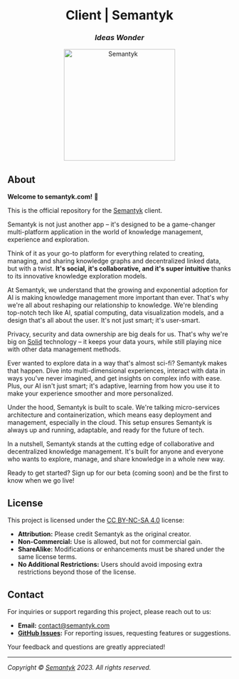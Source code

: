 <h1 align='center'>Client | Semantyk</h1>
<h3 align='center'><i>Ideas Wonder</i></h3>
<p align='center'>
  <img alt='Semantyk' src='https://www.semantyk.com/logo.png' width='250'/>
</p>

## About

**Welcome to semantyk.com!** 🥳

This is the official repository for the [Semantyk](https://www.semantyk.com)
client.

Semantyk is not just another app – it's designed to be a game-changer
multi-platform application in the world of knowledge management, experience and
exploration.

Think of it as your go-to platform for everything related to
creating, managing, and sharing knowledge graphs and decentralized linked data,
but with a twist. **It's social, it's collaborative, and it's super intuitive**
thanks to its innovative knowledge exploration models.

At Semantyk, we understand that the growing and exponential adoption for AI
is making knowledge management more important than ever. That's why we're all
about reshaping our relationship to knowledge. We're blending top-notch
tech like AI, spatial computing, data visualization
models, and a design that's all about the user. It's not just smart; it's
user-smart.

Privacy, security and data ownership are big deals for us. That's why we're
big on [Solid](https://solidproject.org) technology – it keeps your data yours,
while still playing nice with other data management methods.

Ever wanted to explore data in a way that's almost sci-fi? Semantyk makes that
happen. Dive into multi-dimensional experiences, interact with data in ways
you've never imagined, and get insights on complex info with ease. Plus, our AI
isn't just smart; it's adaptive, learning from how you use it to make your
experience smoother and more personalized.

Under the hood, Semantyk is built to scale. We're talking micro-services
architecture and containerization, which means easy deployment and management,
especially in the cloud. This setup ensures Semantyk is always up and running,
adaptable, and ready for the future of tech.

In a nutshell, Semantyk stands at the cutting edge of collaborative and
decentralized knowledge management. It's built for anyone and everyone who wants
to explore, manage, and share knowledge in a whole new way.

Ready to get started? Sign up for our beta (coming soon) and be the first to
know when we go live!

## License

This project is licensed under
the [CC BY-NC-SA 4.0](https://creativecommons.org/licenses/by-nc-sa/4.0/)
license:

* **Attribution:** Please credit Semantyk as the original creator.
* **Non-Commercial:** Use is allowed, but not for commercial gain.
* **ShareAlike:** Modifications or enhancements must be shared under the same
  license terms.
* **No Additional Restrictions:** Users should avoid imposing extra restrictions
  beyond those of the license.

## Contact

For inquiries or support regarding this project, please reach out to us:

- **Email:** [contact@semantyk.com](mailto:contact@semantyk.com)
- **[GitHub Issues](https://github.com/semantyk/client/issues):** For reporting
  issues, requesting features or suggestions.

Your feedback and questions are greatly appreciated!

---
<i>Copyright © <a href="https://www.semantyk.com">Semantyk</a> 2023. All rights
reserved.</i>
